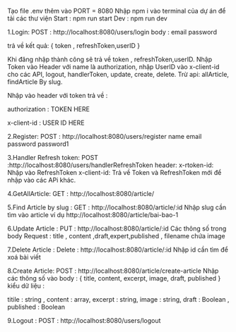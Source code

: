 Tạo file .env  thêm vào PORT = 8080
Nhập npm i vào terminal của dự án để tải các thư viện 
Start : npm run start 
Dev : npm run dev

1.Login:
POST : http://localhost:8080/users/login 
body :
email
password 

trả về kết quả:
{
	token , refreshToken,userID
}

Khi đăng nhập thành công sẽ trả về token , refreshToken,userID. Nhập Token vào Header với name là authorization, nhập UserID vào x-client-id cho các API, logout, handlerToken, update, create, delete. Trừ api: allArticle, findArticle By slug.

Nhập vào header với token trả về : 

authorization : TOKEN HERE 

x-client-id : USER ID HERE
 
2.Register:
POST : http://localhost:8080/users/register
name
email
password 
password1

3.Handler Refresh token:
POST :http://localhost:8080/users/handlerRefreshToken
header:
x-rtoken-id: Nhập vào RefreshToken
x-client-id:
Trả về Token và RefreshToken mới để nhập vào các APi khác.

4.GetAllArticle: 
GET : http://localhost:8080/article/

5.Find Article by slug : 
GET : http://localhost:8080/article/:id
Nhập slug cần tìm vào article ví dụ http://localhost:8080/article/bai-bao-1

6.Update Article :
PUT : http://localhost:8080/article/:id
Các thông số trong body Request : 
title , content ,draft,expert,published , filename chứa image 

7.Delete Article : 
Delete : http://localhost:8080/article/:id 
Nhập id cần tìm để xoá bài viết 

8.Create Article: 
POST : http://localhost:8080/article/create-article
Nhập các thông số vào body : 
{
	title, content, excerpt, image, draft, published
}
kiểu dữ liệu :  

titile : string , 
content : array,
excerpt : string,
image : string, 
draft : Boolean , 
published : Boolean

9.Logout : 
POST : http://localhost:8080/users/logout













